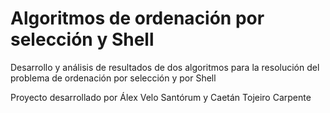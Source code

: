 # Algoritmos de ordenación por selección y Shell

Desarrollo y análisis de resultados de dos algoritmos para la resolución del problema de ordenación por selección y por Shell

Proyecto desarrollado por Álex Velo Santórum y Caetán Tojeiro Carpente
